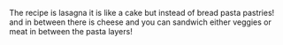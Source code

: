 The recipe is lasagna it is like a cake but instead of bread pasta pastries! and in between there is cheese and you can sandwich either veggies or meat in between the pasta layers!